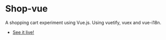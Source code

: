# Shop-vue

A shopping cart experiment using Vue.js. Using vuetify, vuex and vue-i18n.

- [See it live!](http://www.sitogiovanni.altervista.org/)
